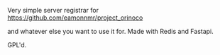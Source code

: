 Very simple server registrar for https://github.com/eamonnmr/project_orinoco

and whatever else you want to use it for. Made with Redis and Fastapi.

GPL'd.
